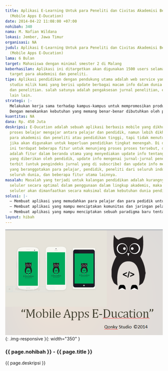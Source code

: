 ```yaml
---
title: Aplikasi E-Learning Untuk para Peneliti dan Civitas Akademisi Berbasis Seluler.
  (Mobile Apps E-Ducation)
date: 2014-04-22 11:08:00 +07:00
nohibah: 340
nama: M. Nafian Wildana
lokasi: Jember, Jawa Timur
organisasi: NA
judul: Aplikasi E-Learning Untuk para Peneliti dan Civitas Akademisi Berbasis Seluler.
  (Mobile Apps E-Ducation)
lama: 6 Bulan
target: Mahasiswa dengan minimal smester 2 di Malang
keberhasilan: Aplikasi ini ditargetkan akan digunakan 1500 users selama 4 bulan dengan
  target para akademisi dan peneliti.
tipe: Aplikasi pendidikan dengan pendukung utama adalah web service yang akan dikerjakan
  studio milik kami yang berisi update berbagai macam info dalam dunia pendidikan
  dan penelitian. salah satunya adalah pengaksesan jurnal penelitian, e-library, dan
  lain lain.
strategi: |-
  Melakukan kerja sama terhadap kampus-kampus untuk mempromosikan produk kami, agar para civitas dikenalkan dengan aplikasi ini, jika satu sample kampus ditanggapi dengan baik, maka akan diteruskan ke kampus lain.
  Dengan menekankan kebutuhan yang memang benar-benar dibutuhkan oleh pengguna dan memberikan menu feedback yang sederhana dan mudah agar kami tahu keinginan user, karena aplikasi ini akan terus berjalan sesuai kebutuhan dan keinginan user.
kuantitas: NA
dana: Rp. 450 Juta
deskripsi: E-Ducation adalah sebuah aplikasi berbasis mobile yang dikhususkan untuk
  proses belajar mengajar antara pelajar dan pendidik, namun lebih dikhususkan untuk
  para akademisi dan peneliti atau pendidikan tinggi, tapi tidak menutup kemungkinan
  jika akan digunakan untuk keperluan pendidikan tingkat menengah. Di dalam aplikasi
  ini terdapat beberapa fitur untuk menunjang proses proses tersebut, diantaranya
  adalah fitur dalam beranda utama yang menyediakan update info tentang tugas-tugas
  yang diberikan oleh pendidik, update info mengenai jurnal-jurnal penelitian yang
  terbit (untuk pengindeks jurnal yang di subscribe) dan update info mengenai komunitas
  yang beranggotakan para pelajar, pendidik, peneliti dari seluruh indonesia bahkan
  seluruh dunia, dan beberapa fitur utama lainnya.
masalah: Masalah yang terjadi untuk kalangan pendidikan adalah kurangnya penggunaan
  seluler secara optimal dalam penggunaan dalam lingkup akademis, maka dari itu disini
  seluler akan dimanfaatkan secara maksimal dalam kebutuhan dunia pendidikan dan penelitian.
solusi: |-
  – Membuat aplikasi yang memudahkan para pelajar dan para pedidik untuk saling terhubung melalui sebuah aplikasi pendidikan berbasis seluler.
  – Membuat aplikasi yang mampu menciptakan komunitas dan jaringan pelajar dan pendidik yang mampu saling aktif berkolaborasi untuk pendidikan dan ilmu pengetahuan.
  – Membuat aplikasi yang mampu menciptakan sebuah paradigma baru tentang proses belajar mengajar yang murah, mudah, efisien, dan praktis dimana menggunakan konsep e-learning berbasis seluler.
layout: hibah
---
```


![340](/static/img/hibahcms/340.png){: .img-responsive }{: width="350" }

### {{ page.nohibah }} - {{ page.title }}

{{ page.deskripsi }}
